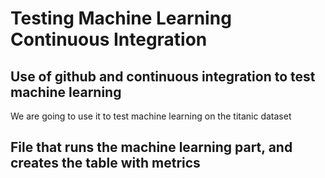 Testing Machine Learning Continuous Integration
================

## Use of github and continuous integration to test machine learning

We are going to use it to test machine learning on the titanic
dataset

## File that runs the machine learning part, and creates the table with metrics
